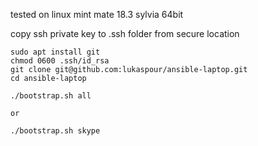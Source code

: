 tested on linux mint mate 18.3 sylvia 64bit

copy ssh private key to .ssh folder from secure location

```
sudo apt install git
chmod 0600 .ssh/id_rsa
git clone git@github.com:lukaspour/ansible-laptop.git
cd ansible-laptop

./bootstrap.sh all

or

./bootstrap.sh skype
```
